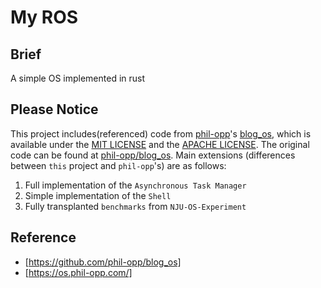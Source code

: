 # My ROS

## Brief

A simple OS implemented in rust

## Please Notice

This project includes(referenced) code from [phil-opp](https://github.com/phil-opp)'s [blog_os](https://github.com/phil-opp/blog_os), which is available under the [MIT LICENSE](https://github.com/phil-opp/blog_os/blob/main/LICENSE-MIT) and the [APACHE LICENSE](https://github.com/phil-opp/blog_os/blob/main/LICENSE-APACHE). The original code can be found at [phil-opp/blog_os](https://github.com/phil-opp/blog_os). Main extensions (differences between `this` project and `phil-opp`'s) are as follows:

1. Full implementation of the `Asynchronous Task Manager`
2. Simple implementation of the `Shell`
3. Fully transplanted `benchmarks` from `NJU-OS-Experiment`

## Reference

- [https://github.com/phil-opp/blog_os]
- [https://os.phil-opp.com/]
